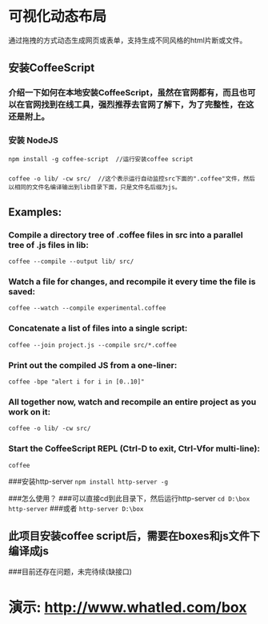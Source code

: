 # 可视化动态布局

通过拖拽的方式动态生成网页或表单，支持生成不同风格的html片断或文件。


## 安装CoffeeScript

### 介绍一下如何在本地安装CoffeeScript，虽然在官网都有，而且也可以在官网找到在线工具，强烈推荐去官网了解下，为了完整性，在这还是附上。

### 安装 NodeJS
`npm install -g coffee-script  //运行安装coffee script`
### 
`coffee -o lib/ -cw src/  //这个表示运行自动监控src下面的".coffee"文件，然后以相同的文件名编译输出到lib目录下面，只是文件名后缀为js。`

## Examples:

### Compile a directory tree of .coffee files in src into a parallel tree of .js files in lib:
`coffee --compile --output lib/ src/`

### Watch a file for changes, and recompile it every time the file is saved:
`coffee --watch --compile experimental.coffee`

### Concatenate a list of files into a single script:
`coffee --join project.js --compile src/*.coffee`

### Print out the compiled JS from a one-liner:
`coffee -bpe "alert i for i in [0..10]"`

### All together now, watch and recompile an entire project as you work on it:
`coffee -o lib/ -cw src/`

### Start the CoffeeScript REPL (Ctrl-D to exit, Ctrl-Vfor multi-line):
`coffee`

###安装http-server
`npm install http-server -g`

###怎么使用？
###可以直接cd到此目录下，然后运行http-server
`cd D:\box`
`http-server`
###或者
`http-server D:\box`

## 此项目安装coffee script后，需要在boxes和js文件下编译成js

###目前还存在问题，未完待续(缺接口)

# 演示: http://www.whatled.com/box
